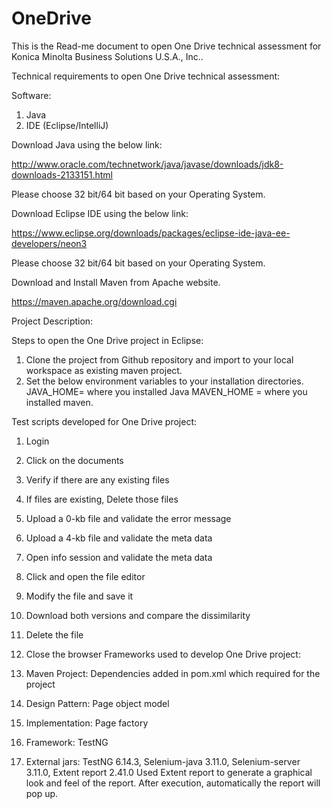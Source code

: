 # OneDrive


This is the Read-me document to open One Drive technical assessment for Konica Minolta Business Solutions U.S.A., Inc..

Technical requirements to open One Drive technical assessment:

Software:
1.	Java
2.	IDE (Eclipse/IntelliJ)

Download Java using the below link:

http://www.oracle.com/technetwork/java/javase/downloads/jdk8-downloads-2133151.html

Please choose 32 bit/64 bit based on your Operating System.


Download Eclipse IDE using the below link:

https://www.eclipse.org/downloads/packages/eclipse-ide-java-ee-developers/neon3

Please choose 32 bit/64 bit based on your Operating System.

Download and Install Maven from Apache website.

https://maven.apache.org/download.cgi


Project Description:

Steps to open the One Drive project in Eclipse:


1.	Clone the project from Github repository and import to your local workspace as existing maven project.
2.	Set the below environment variables to your installation directories.
       JAVA_HOME= where you installed Java
      MAVEN_HOME = where you installed maven.



Test scripts developed for One Drive project:

1.	Login
2.	Click on the documents
3.	Verify if there are any existing files
4.	If files are existing, Delete those files
5.	Upload a 0-kb file and validate the error message
6.	Upload a 4-kb file and validate the meta data
7.	Open info session and validate the meta data
8.	Click and open the file editor
9.	Modify the file and save it
10.	Download both versions and compare the dissimilarity
11.	Delete the file
12.	Close the browser
Frameworks used to develop One Drive project:

1.	Maven Project: Dependencies added in pom.xml which required for the project
2.	Design Pattern: Page object model
3.	Implementation: Page factory
4.	Framework: TestNG
5.	External jars: TestNG 6.14.3, Selenium-java 3.11.0, Selenium-server 3.11.0, Extent report 2.41.0
Used Extent report to generate a graphical look and feel of the report. 
After execution, automatically the report will pop up.